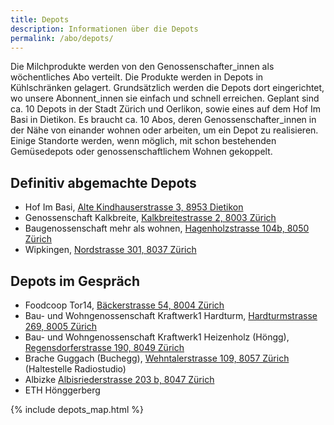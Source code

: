 ```yaml
---
title: Depots
description: Informationen über die Depots
permalink: /abo/depots/
---
```


Die Milchprodukte werden von den Genossenschafter_innen als
wöchentliches Abo verteilt. Die Produkte werden in Depots in
Kühlschränken gelagert. Grundsätzlich werden die Depots dort
eingerichtet, wo unsere Abonnent_innen sie einfach und schnell
erreichen. Geplant sind ca. 10 Depots in der Stadt Zürich und Oerlikon,
sowie eines auf dem Hof Im Basi in Dietikon. Es braucht ca. 10 Abos,
deren Genossenschafter_innen in der Nähe von einander wohnen oder
arbeiten, um ein Depot zu realisieren. Einige Standorte werden, wenn
möglich, mit schon bestehenden Gemüsedepots oder genossenschaftlichem
Wohnen gekoppelt.

## Definitiv abgemachte Depots

- Hof Im Basi, [Alte Kindhauserstrasse 3, 8953 Dietikon](https://www.google.ch/maps/place/Alte+Kindhauserstrasse+3+8953+Dietikon+Switzerland)
- Genossenschaft Kalkbreite, [Kalkbreitestrasse 2, 8003 Zürich](https://www.google.ch/maps/place/Kalkbreitestrasse+2+8003+Zürich+Switzerland)
- Baugenossenschaft mehr als wohnen, [Hagenholzstrasse 104b, 8050 Zürich](https://www.google.ch/maps/place/Hagenholzstrasse+104b+8050+Zürich+Switzerland)
- Wipkingen, [Nordstrasse 301, 8037 Zürich](https://www.google.ch/maps/place/Nordstrasse+301+8037+Zürich+Switzerland)

## Depots im Gespräch

- Foodcoop Tor14, [Bäckerstrasse 54, 8004 Zürich](https://www.google.ch/maps/place/Bäckerstrasse+54+8004+Zürich+Switzerland)
- Bau- und Wohngenossenschaft Kraftwerk1 Hardturm,
  [Hardturmstrasse 269, 8005 Zürich](https://www.google.ch/maps/place/Kraftwerk1+Hardturmstrasse+269+8005+Zürich+Switzerland)
- Bau- und Wohngenossenschaft Kraftwerk1 Heizenholz (Höngg),
  [Regensdorferstrasse 190, 8049 Zürich](https://www.google.ch/maps/place/Regensdorferstrasse+190+8049+Zürich+Switzerland)
- Brache Guggach (Buchegg),
  [Wehntalerstrasse 109, 8057 Zürich](https://www.google.ch/maps/place/Wehntalerstrasse+109+8057+Zürich+Switzerland) (Haltestelle Radiostudio)
- Albizke
  [Albisriederstrasse 203 b, 8047 Zürich](https://www.google.ch/maps/place/Albisriederstrasse+203+b+8047+Zürich+Switzerland)
- ETH Hönggerberg

{% include depots_map.html %}
